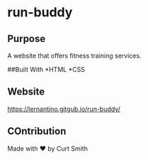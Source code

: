 # run-buddy

## Purpose
A website that offers fitness training services.

##Built With
*HTML
*CSS

## Website
https://lernantino.gitgub.io/run-buddy/

## COntribution
Made with ❤️ by Curt Smith
